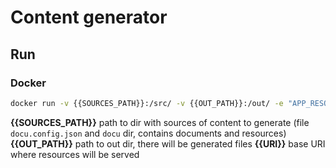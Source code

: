 # Content generator

## Run

### Docker

```bash
docker run -v {{SOURCES_PATH}}:/src/ -v {{OUT_PATH}}:/out/ -e "APP_RESOURCES_BASE_URI={{URI}}" jakubgawlas/content-generator
```

**{{SOURCES_PATH}}** path to dir with sources of content to generate (file `docu.config.json` and `docu` dir, contains documents and resources)
**{{OUT_PATH}}** path to out dir, there will be generated files
**{{URI}}** base URI where resources will be served
